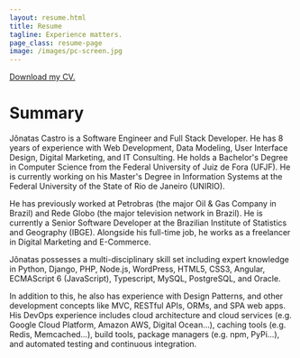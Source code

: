 ```yaml
---
layout: resume.html
title: Resume
tagline: Experience matters.
page_class: resume-page
image: /images/pc-screen.jpg
---
```


<a target="_blank" href="https://1drv.ms/w/s!AoodVMh-qw41yVt2nGagPwsrTh8Y">Download my CV.</a>

# Summary

Jônatas Castro is a Software Engineer and Full Stack Developer. He has 8 years of experience with Web 
Development, Data Modeling, User Interface Design, Digital Marketing, and IT Consulting. He holds a Bachelor's Degree in 
Computer Science from the Federal University of Juiz de Fora (UFJF). He is currently working on his Master's Degree in 
Information Systems at the Federal University of the State of Rio de Janeiro (UNIRIO).

He has previously worked at Petrobras (the major Oil & Gas Company in Brazil) and Rede Globo (the major television 
network in Brazil). 
He is currently a Senior Software Developer at the Brazilian Institute of Statistics and Geography (IBGE). 
Alongside his full-time job, he works as a freelancer in Digital Marketing and E-Commerce.

Jônatas possesses a multi-disciplinary skill set including expert knowledge in Python, Django, PHP, Node.js, WordPress, 
HTML5, CSS3, Angular, ECMAScript 6 (JavaScript), Typescript, MySQL, PostgreSQL, and Oracle. 

In addition to this, he also has experience with Design Patterns, and other development concepts like MVC, RESTful APIs, ORMs, 
and SPA web apps. His DevOps experience includes cloud architecture and cloud services (e.g. Google Cloud Platform, 
Amazon AWS, Digital Ocean…), caching tools (e.g. Redis, Memcached…), build tools, package managers (e.g. npm, PyPi…), 
and automated testing and continuous integration.

<!--
# Recent startup freelancer experience

## <img src="/images/vesti-logo.png" class="inline-image" /> VESTI
### Senior front-end developer <br><small>Since Jun, 2017 (Remotely)</small>
* Company: A Startup that rents e-commerce apps to retailers and wholesale businesses in the 
clothing industry (https://vesti.mobi)
* Developed 4 web apps (SPA) using Angular framework with RESTful API provided by the client 
(1 mobile web app for retailer quotes, 1 mobile web app for wholesale quotes, 1 mobile web app 
for payment/checkout and 1 desktop web app)
* Automated deploy at Amazon AWS environment (CloudFront + S3)  
* Assisted the CEO with technology consulting and prospecting

## <img src="/images/resgata-logo.png" class="inline-image" /> RESGATA
### IT consultant <br><small>Jan, 2017 to Dec, 2017 (Remotely)</small>
* Company: A Startup aimed at helping clients recovering from wrong charges with collective legal claims against large 
companies.  (https://www.resgata.com.br)
* Created a complex business workflow and integration with RESTful APIs of digital marketing tools using Python. 
This workflow includes: Email Marketing (Mailchimp and Autopilot), CRM (Pipedrive), support (Zendesk), Typeform, 
Zapier, Facebook Ads, Google Ads, Google Analytics
* Remodeled a WordPress website integrated into the business workflow
* Assisted the CEO Collaborated with technology consulting and prospecting




# Full-time job experience

## <img src="/images/ibge-logo.png" class="inline-image" />BRAZILIAN INSTITUTE OF GEOGRAPHY AND STATISTICS
### Software Engineering Supervisor <br><small>JUN, 2014 (+4 YEARS - Present)</small>

* Led the BTPlan development for the Brazilian 2020 Census Project – a planning and evaluation system that supports the Brazilian geographic territorial base management using Python/Django/GeoDjango, Oraclegis, and Angular. This application is used by all the Brazilian federal units supervisors (27 states) that are responsible for the geographic range limits of 5070 municipalities of Brazil. 
* Converted the Brazilian Environmental Information Database System from an old architecture (Oracle Forms) to a new architecture (RESTful API + web client) – using Node.js Loopback, Oracle and Angular
* Managed the #Mapeiaí development project – a collaborative mapping application that supports the continuous cartographic bases using Python/Django, PostgreSQL, and Angular
* Developed a full Access Control solution to support Geographic Information System authentication and authorization management 
* Built mapping viewer applications using AngularJS, Angular, LeafletJS, Open Layers and GeoServer
* Designed RESTful APIs using Python/Django, Node.js/Express/Loopback and C# .Net development
* Worked with database management including Oracle, OracleGis, PostgreSQL, Postgis, SQLite, and SpatialLite

## <img src="/images/globo-logo.jpg" class="inline-image" /> TV GLOBO
###	Full Stack Developer/TV System Researcher <br><small>SEP, 2013 TO MAY, 2014 (9 MONTHS)</small>
Collaborated with a team to the develop a hybrid (web/native), second screen, and real-time application for iOS and Android. This app aired at national network during FIFA World Cup 2014 games. Used the following skills: 
* Strong HTML5, CSS3, JavaScript, jQuery, Python and C# .Net. development 
* Test driven development and continuous integration
* UX design of mobile app
* WebSocket, RESTful APIs and Amazon AWS environment
* Scrum and Kanban methodologies
* Social Network login integration: Facebook, Twitter, and Google+

##  <img src="/images/deloitte-logo.png" class="inline-image" /> DELOITTE
### Business Analyst (Technology Advisory) <br><small>JAN, 2013 TO AUG, 2013 (8 MONTHS)</small>
Worked at Petrobras, the Major Brazilian Oil and Gas Company
- Implemented business dashboards about daily oil production from E&P projects using QlikView, Oracle and JavaScript technologies
- Managed Oracle databases using PL/SQL language (Oracle)
- Created an automatic ETL (Extraction, Transform, Load) mechanism for different data sources (SAP databases and datasheets)
- Supported economic analysis activities of the PRÉ-SAL project portfolio
- Built automated validation workflow


##  <img src="/images/emidia-logo.png" class="inline-image" /> GRUPO EMÍDIA
###	Web Developer <br><small>MAR, 2012 TO NOV, 2012 (9 MONTHS)</small>
-	Conducted the design and development of the management system of a preparatory school for civil service exams
-	Led the planning, project management, development and maintenance of Skoom: a social network of discounts and benefits
-	Developed websites and web systems using (X)HTML, CSS, JavaScript, jQuery, PHP and MySQL according to W3C standards.
-	Improved SEO (Search Engine Optimization) of dynamic websites
-	Built websites using the WordPress platform
-	Collaborated with UX design
-	Supported security enhancements and performance optimization of internet systems


## <img src="/images/brasdev-logo.gif" class="inline-image" /> BRASDEV DEVELOPERS
### Web developer <br><small>JAN, 2010 TO DEC, 2010 (1 YEAR)</small>
- Developed websites and web systems using (X)HTML, CSS, JavaScript, jQuery, PHP, Wordpress and MySQL according to W3C standards for an online flower shop, a portal about elder care, a hotsite for an english course, institutional websites for hospital, university and trading companies
- Created graphic material for advertising campaigns
- Elaborated UX for websites
-->